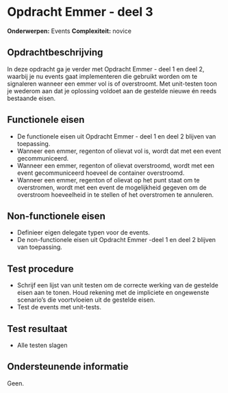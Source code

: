 # Opdracht Emmer - deel 3
**Onderwerpen:** Events
**Complexiteit:** novice 

## Opdrachtbeschrijving
In deze opdracht ga je verder met Opdracht Emmer - deel 1 en deel 2, waarbij je nu events gaat implementeren die gebruikt worden om te signaleren wanneer een emmer vol is of overstroomt. Met unit-testen toon je wederom aan dat je oplossing voldoet aan de gestelde nieuwe én reeds bestaande eisen. 

## Functionele eisen
-	De functionele eisen uit Opdracht Emmer - deel 1 en deel 2 blijven van toepassing.
-	Wanneer een emmer, regenton of olievat vol is, wordt dat met een event gecommuniceerd.
-	Wanneer een emmer, regenton of olievat overstroomd, wordt met een event gecommuniceerd hoeveel de container overstroomd.
-	Wanneer een emmer, regenton of olievat op het punt staat om te overstromen, wordt met een event de mogelijkheid gegeven om de overstroom hoeveelheid in te stellen of het overstromen te annuleren. 

## Non-functionele eisen
-	Definieer eigen delegate typen voor de events.
-	De non-functionele eisen uit Opdracht Emmer -deel 1 en deel 2 blijven van toepassing.

## Test procedure
-	Schrijf een lijst van unit testen om de correcte werking van de gestelde eisen aan te tonen. Houd rekening met de impliciete en ongewenste scenario’s die voortvloeien uit de gestelde eisen.
-	Test de events met unit-tests.

## Test resultaat
-	Alle testen slagen

## Ondersteunende informatie
Geen.
